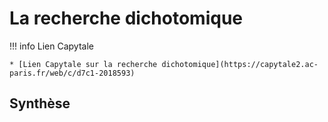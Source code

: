 # La recherche dichotomique

!!! info Lien Capytale

    * [Lien Capytale sur la recherche dichotomique](https://capytale2.ac-paris.fr/web/c/d7c1-2018593)

## Synthèse